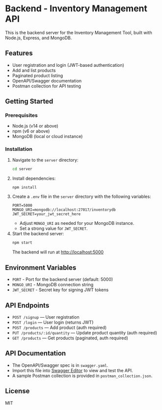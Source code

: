 # Backend - Inventory Management API

This is the backend server for the Inventory Management Tool, built with Node.js, Express, and MongoDB.

## Features
- User registration and login (JWT-based authentication)
- Add and list products
- Paginated product listing
- OpenAPI/Swagger documentation
- Postman collection for API testing

## Getting Started

### Prerequisites
- Node.js (v14 or above)
- npm (v6 or above)
- MongoDB (local or cloud instance)

### Installation
1. Navigate to the `server` directory:
   ```bash
   cd server
   ```
2. Install dependencies:
   ```bash
   npm install
   ```
3. Create a `.env` file in the `server` directory with the following variables:
   ```env
   PORT=5000
   MONGO_URI=mongodb://localhost:27017/inventorydb
   JWT_SECRET=your_jwt_secret_here
   ```
   - Adjust `MONGO_URI` as needed for your MongoDB instance.
   - Set a strong value for `JWT_SECRET`.
4. Start the backend server:
   ```bash
   npm start
   ```
   The backend will run at [http://localhost:5000](http://localhost:5000)

## Environment Variables
- `PORT` - Port for the backend server (default: 5000)
- `MONGO_URI` - MongoDB connection string
- `JWT_SECRET` - Secret key for signing JWT tokens

## API Endpoints
- `POST /signup` — User registration
- `POST /login` — User login (returns JWT)
- `POST /products` — Add product (auth required)
- `PUT /products/:id/quantity` — Update product quantity (auth required)
- `GET /products` — Get products (paginated, auth required)

## API Documentation
- The OpenAPI/Swagger spec is in `swagger.yaml`.
- Import this file into [Swagger Editor](https://editor.swagger.io/) to view and test the API.
- A sample Postman collection is provided in `postman_collection.json`.

## License
MIT 